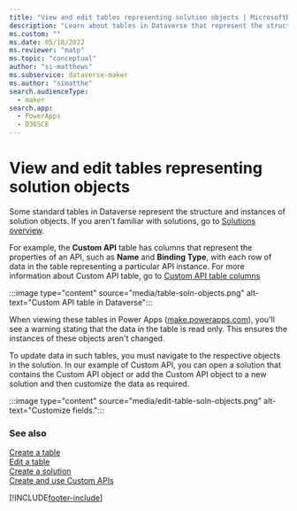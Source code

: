```yaml
---
title: "View and edit tables representing solution objects | MicrosoftDocs"
description: "Learn about tables in Dataverse that represent the structure and instances of solution objects."
ms.custom: ""
ms.date: 05/18/2022
ms.reviewer: "matp"
ms.topic: "conceptual"
author: "si-matthews"
ms.subservice: dataverse-maker
ms.author: "simatthe"
search.audienceType: 
  - maker
search.app: 
  - PowerApps
  - D365CE
---
```

# View and edit tables representing solution objects

Some standard tables in Dataverse represent the structure and instances of solution objects. If you aren't familiar with solutions, go to [Solutions overview](solutions-overview.md).

For example, the **Custom API** table has columns that represent the properties of an API, such as **Name** and **Binding Type**, with each row of data in the table representing a particular API instance. For more information about Custom API table, go to [Custom API table columns](../../developer/data-platform/custom-api-tables.md#custom-api-table-columns)

:::image type="content" source="media/table-soln-objects.png" alt-text="Custom API table in Dataverse":::

When viewing these tables in Power Apps ([make.powerapps.com](https://make.powerapps.com)), you'll see a warning stating that the data in the table is read only. This ensures the instances of these objects aren't changed.

To update data in such tables, you must navigate to the respective objects in the solution. In our example of Custom API, you can open a solution that contains the Custom API object or add the Custom API object to a new solution and then customize the data as required.

:::image type="content" source="media/edit-table-soln-objects.png" alt-text="Customize fields.":::  

### See also
[Create a table](data-platform-create-entity.md)<br/>
[Edit a table](edit-entities.md)<br/>
[Create a solution](create-solution.md)<br/>
[Create and use Custom APIs](../../developer/data-platform/custom-api.md)

[!INCLUDE[footer-include](../../includes/footer-banner.md)]